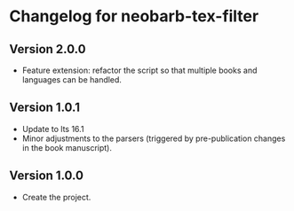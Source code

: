 # Changelog for neobarb-tex-filter

## Version 2.0.0
- Feature extension: refactor the script so that multiple books and languages can be handled.

## Version 1.0.1
- Update to lts 16.1
- Minor adjustments to the parsers (triggered by pre-publication changes in the book manuscript).

## Version 1.0.0

- Create the project.
